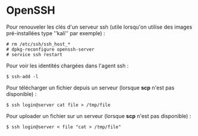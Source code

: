 OpenSSH
=======

Pour renouveler les clés d'un serveur ssh (utile lorsqu'on utilise des images pré-installées type ''kali'' par exemple) :
```
# rm /etc/ssh/ssh_host_*
# dpkg-reconfigure openssh-server
# service ssh restart
```

Pour voir les identités chargées dans l'agent ssh :
```
$ ssh-add -l
```

Pour télécharger un fichier depuis un serveur (lorsque **scp** n'est pas disponible) :
```
$ ssh login@server cat file > /tmp/file
```

Pour uploader un fichier sur un serveur  (lorsque **scp** n'est pas disponible) :
```
$ ssh login@server < file "cat > /tmp/file"
```
